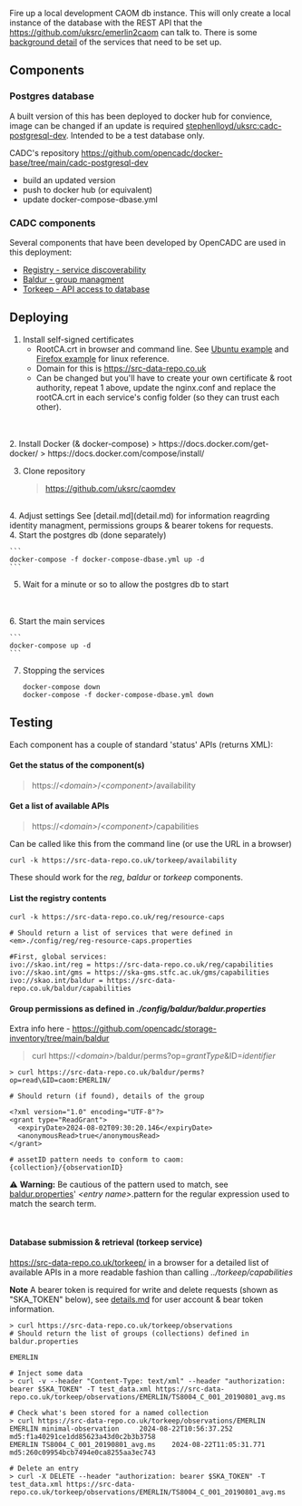 Fire up a local development CAOM db instance. This will only create a local instance of the database with the REST API that the https://github.com/uksrc/emerlin2caom can talk to. There is some [background detail](detail.md) of the services that need to be set up.

## Components

### Postgres database
A built version of this has been deployed to docker hub for convience, image can be changed if an update is required [stephenlloyd/uksrc:cadc-postgresql-dev](https://hub.docker.com/layers/stephenlloyd/uksrc/cadc-postgresql-dev/images/sha256-973f6a1a5bdfa9d9b8740a4c9088c38e8a0f78b09f652fa3c14a07c905ff30df?context=repo). 
Intended to be a test database only.

CADC's repository https://github.com/opencadc/docker-base/tree/main/cadc-postgresql-dev
- build an updated version
- push to docker hub (or equivalent)
- update docker-compose-dbase.yml

### CADC components
Several components that have been developed by OpenCADC are used in this deployment:
- [Registry - service discoverability](https://github.com/opencadc/reg/tree/main/reg)
- [Baldur - group managment](https://github.com/opencadc/storage-inventory/tree/main/baldur)
- [Torkeep - API access to database](https://github.com/opencadc/caom2db/tree/main/torkeep)


## Deploying
1. Install self-signed certificates
	- RootCA.crt in browser and command line. See [Ubuntu example](https://ubuntu.com/server/docs/install-a-root-ca-certificate-in-the-trust-store) and [Firefox example](https://docs.vmware.com/en/VMware-Adapter-for-SAP-Landscape-Management/2.1.0/Installation-and-Administration-Guide-for-VLA-Administrators/GUID-0CED691F-79D3-43A4-B90D-CD97650C13A0.html) for linux reference.
	- Domain for this is https://src-data-repo.co.uk
	- Can be changed but you'll have to create your own certificate & root authority, repeat 1 above, update the nginx.conf and replace the rootCA.crt in each service's config folder (so they can trust each other).
<br>
<br>
2. Install Docker (& docker-compose)  
	>	https://docs.docker.com/get-docker/  
	>	https://docs.docker.com/compose/install/
<br>

3. Clone repository  
	>https://github.com/uksrc/caomdev
<br>
4. Adjust settings
	See [detail.md](detail.md) for information reagrding identity managment, permissions groups & bearer tokens for requests.
<br>
4. Start the postgres db (done separately)<br>  

	```
	docker-compose -f docker-compose-dbase.yml up -d
	```

5. Wait for a minute or so to allow the postgres db to start 
<br>
<br>
6. Start the main services <br>  

	```
    docker-compose up -d
	```

7. Stopping the services  
	```
	docker-compose down
	docker-compose -f docker-compose-dbase.yml down
	```

## Testing

Each component has a couple of standard 'status' APIs (returns XML):

#### Get the status of the component(s)
>https://<em>\<domain\></em>/<em>\<component\></em>/availability

#### Get a list of available APIs 
>https://<em>\<domain\></em>/<em>\<component\></em>/capabilities

Can be called like this from the command line (or use the URL in a browser)  
```
curl -k https://src-data-repo.co.uk/torkeep/availability
```
These should work for the <em>reg</em>, <em>baldur</em> or <em>torkeep</em> components.


#### List the registry contents  
```
curl -k https://src-data-repo.co.uk/reg/resource-caps

# Should return a list of services that were defined in <em>./config/reg/reg-resource-caps.properties

#First, global services:
ivo://skao.int/reg = https://src-data-repo.co.uk/reg/capabilities  
ivo://skao.int/gms = https://ska-gms.stfc.ac.uk/gms/capabilities  
ivo://skao.int/baldur = https://src-data-repo.co.uk/baldur/capabilities  
```


#### Group permissions as defined in <em>./config/baldur/baldur.properties</em>  
Extra info here - https://github.com/opencadc/storage-inventory/tree/main/baldur  

>curl https://<em>\<domain\></em>/baldur/perms?op=<em>grantType</em>\&ID=<em>identifier</em>
```
> curl https://src-data-repo.co.uk/baldur/perms?op=read\&ID=caom:EMERLIN/

# Should return (if found), details of the group

<?xml version="1.0" encoding="UTF-8"?>
<grant type="ReadGrant">
  <expiryDate>2024-08-02T09:30:20.146</expiryDate>
  <anonymousRead>true</anonymousRead>
</grant>

# assetID pattern needs to conform to caom:{collection}/{observationID}
```

 ⚠️ **Warning:** Be cautious of the pattern used to match, see [baldur.properties](config/baldur/baldur.properties)' <em>\<entry name\></em>.pattern for the regular expression used to match the search term.

<br>
  
#### Database submission & retrieval (torkeep service)  
https://src-data-repo.co.uk/torkeep/ in a browser for a detailed list of available APIs in a more readable fashion than calling <em>../torkeep/capabilities</em>

**Note** A bearer token is required for write and delete requests (shown as "SKA_TOKEN" below), see [details.md](detail.md) for user account & bear token information. 
```
> curl https://src-data-repo.co.uk/torkeep/observations
# Should return the list of groups (collections) defined in baldur.properties

EMERLIN

# Inject some data
> curl -v --header "Content-Type: text/xml" --header "authorization: bearer $SKA_TOKEN" -T test_data.xml https://src-data-repo.co.uk/torkeep/observations/EMERLIN/TS8004_C_001_20190801_avg.ms

# Check what's been stored for a named collection 
> curl https://src-data-repo.co.uk/torkeep/observations/EMERLIN
EMERLIN minimal-observation     2024-08-22T10:56:37.252 md5:f1a40291ce1dd85623a43d0c2b3b3758
EMERLIN TS8004_C_001_20190801_avg.ms    2024-08-22T11:05:31.771 md5:260c09954bcb7494e0ca8255aa3ec743

# Delete an entry
> curl -X DELETE --header "authorization: bearer $SKA_TOKEN" -T test_data.xml https://src-data-repo.co.uk/torkeep/observations/EMERLIN/TS8004_C_001_20190801_avg.ms

```

<br>





